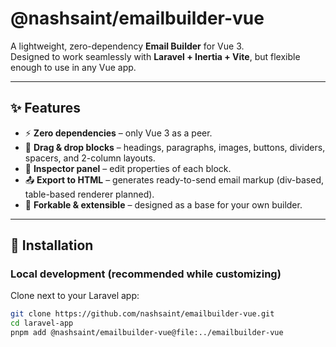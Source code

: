 # @nashsaint/emailbuilder-vue

A lightweight, zero-dependency **Email Builder** for Vue 3.  
Designed to work seamlessly with **Laravel + Inertia + Vite**, but flexible enough to use in any Vue app.

---

## ✨ Features
- ⚡ **Zero dependencies** – only Vue 3 as a peer.
- 🧩 **Drag & drop blocks** – headings, paragraphs, images, buttons, dividers, spacers, and 2-column layouts.
- 📝 **Inspector panel** – edit properties of each block.
- 📤 **Export to HTML** – generates ready-to-send email markup (div-based, table-based renderer planned).
- 🔧 **Forkable & extensible** – designed as a base for your own builder.

---

## 🚀 Installation

### Local development (recommended while customizing)
Clone next to your Laravel app:
```bash
git clone https://github.com/nashsaint/emailbuilder-vue.git
cd laravel-app
pnpm add @nashsaint/emailbuilder-vue@file:../emailbuilder-vue
